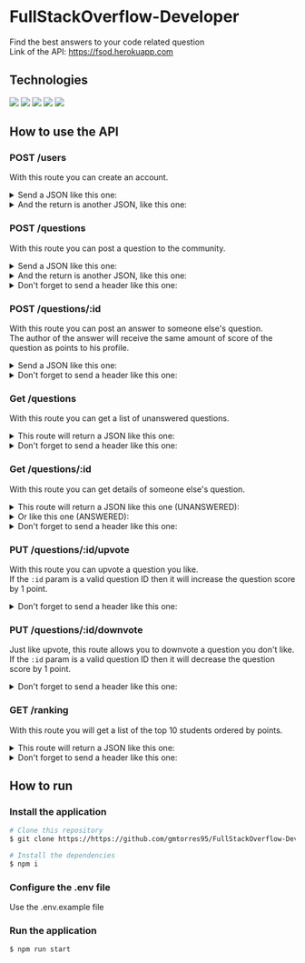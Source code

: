 # FullStackOverflow-Developer

Find the best answers to your code related question  
Link of the API: https://fsod.herokuapp.com

## Technologies

<div styles="display: flex">
  <img src="https://img.shields.io/badge/Node.js-43853D?style=for-the-badge&logo=node.js&logoColor=white" />
  <img src="https://img.shields.io/badge/TypeScript-007ACC?style=for-the-badge&logo=typescript&logoColor=white" />
  <img src="https://img.shields.io/badge/PostgreSQL-316192?style=for-the-badge&logo=postgresql&logoColor=white" />
  <img src="https://img.shields.io/badge/Express.js-404D59?style=for-the-badge" />
  <img src="https://img.shields.io/badge/Heroku-430098?style=for-the-badge&logo=heroku&logoColor=white" />
</div>

## How to use the API

### POST /users

With this route you can create an account.    
<details>
  <summary>Send a JSON like this one:</summary>

  ```bash
  {
    "name": "My Name",
    "class": "T2" 
  }
  ```
</details>
<details>
  <summary>And the return is another JSON, like this one:</summary>

  ```bash
  {
    "token": "aebf4dd8-5bf9-11ec-bf63-0242ac130002"
  }
  ```
</details>

### POST /questions

With this route you can post a question to the community.  
<details>
  <summary>Send a JSON like this one:</summary>

  ```bash
  {
    "question": "How do I print 'HELLO WORLD'?",
    "student": "My Name",
    "class": "T2",
    "tags": "typescript, code, javascript, helloWorld"
  }
  ```
</details>
<details>
  <summary>And the return is another JSON, like this one:</summary>

  ```bash
  {
    "id": 3224
  }
  ```
</details>
<details>
  <summary>Don't forget to send a header like this one:</summary>

  ```bash
  {
    headers: { Authorization: `Bearer ${token}` }
  }
  ```
</details>

### POST /questions/:id

With this route you can post an answer to someone else's question.  
The author of the answer will receive the same amount of score of the question as points to his profile.  
<details>
  <summary>Send a JSON like this one:</summary>

  ```bash
  {
    "answer": "Try using console.log()" 
  }
  ```
</details>
<details>
  <summary>Don't forget to send a header like this one:</summary>

  ```bash
  {
    headers: { Authorization: `Bearer ${token}` }
  }
  ```
</details>

### Get /questions

With this route you can get a list of unanswered questions.   
<details>
  <summary>This route will return a JSON like this one:</summary>

  ```bash
  [
    {
      "id": 123,
      "question": "How do I print 'HELLO WORLD'?", 
      "student": "My Name", 
      "class": "T2",
      "score": 31
      "submitAt": "2021-01-01 10:12"
    },
    ...
  ]
  ```
</details>
<details>
  <summary>Don't forget to send a header like this one:</summary>

  ```bash
  {
    headers: { Authorization: `Bearer ${token}` }
  }
  ```
</details>

### Get /questions/:id

With this route you can get details of someone else's question.   
<details>
  <summary>This route will return a JSON like this one (UNANSWERED):</summary>

  ```bash
  {
    "question": "How do I print 'HELLO WORLD'?", 
    "student": "My Name", 
    "class": "T2",
    "tags": "typescript, code, javascript, helloWorld",
    "score": 31,
    "answered": false,
    "submitAt": "2021-01-01 10:12"
  }
  ```
</details>
<details>
  <summary>Or like this one (ANSWERED):</summary>

  ```bash
  {
    "question": "How do I print 'HELLO WORLD'?", 
    "student": "My Name", 
    "class": "T2",
    "tags": "typescript, code, javascript, helloWorld",
    "score": 31,
    "answered": true,
    "submitAt": "2021-01-01 10:12",
    "answeredAt": "2021-01-01 10:30"
    "answeredBy": "Not My Name",
    "answer": "Try using console.log()"
  }
  ```
</details>
<details>
  <summary>Don't forget to send a header like this one:</summary>

  ```bash
  {
    headers: { Authorization: `Bearer ${token}` }
  }
  ```
</details>

### PUT /questions/:id/upvote

With this route you can upvote a question you like.  
If the ```:id``` param is a valid question ID then it will increase the question score by 1 point.
<details>
  <summary>Don't forget to send a header like this one:</summary>

  ```bash
  {
    headers: { Authorization: `Bearer ${token}` }
  }
  ```
</details>

### PUT /questions/:id/downvote

Just like upvote, this route allows you to downvote a question you don't like.  
If the ```:id``` param is a valid question ID then it will decrease the question score by 1 point.  
<details>
  <summary>Don't forget to send a header like this one:</summary>

  ```bash
  {
    headers: { Authorization: `Bearer ${token}` }
  }
  ```
</details>

### GET /ranking

With this route you will get a list of the top 10 students ordered by points.  
<details>
  <summary>This route will return a JSON like this one:</summary>

  ```bash
  {
    "name": "My Name",
    "answers": 64,
    "points": 79
  },
  {
    "name": "Not My Name",
    "answers": 68,
    "points": 71
  },
  ...
  ```
</details>
<details>
  <summary>Don't forget to send a header like this one:</summary>

  ```bash
  {
    headers: { Authorization: `Bearer ${token}` }
  }
  ```
</details>


## How to run

### Install the application

```bash
# Clone this repository
$ git clone https://https://github.com/gmtorres95/FullStackOverflow-Developer

# Install the dependencies
$ npm i
```

### Configure the .env file

Use the .env.example file

### Run the application

```bash
$ npm run start
```
